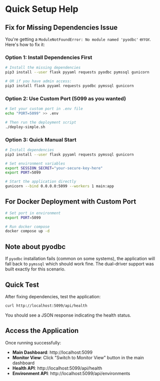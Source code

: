 # Quick Setup Help

## Fix for Missing Dependencies Issue

You're getting a `ModuleNotFoundError: No module named 'pyodbc'` error. Here's how to fix it:

### Option 1: Install Dependencies First
```bash
# Install the missing dependencies
pip3 install --user flask pyyaml requests pyodbc pymssql gunicorn

# OR if you have admin access:
pip3 install flask pyyaml requests pyodbc pymssql gunicorn
```

### Option 2: Use Custom Port (5099 as you wanted)
```bash
# Set your custom port in .env file
echo "PORT=5099" >> .env

# Then run the deployment script
./deploy-simple.sh
```

### Option 3: Quick Manual Start
```bash
# Install dependencies
pip3 install --user flask pyyaml requests pymssql gunicorn

# Set environment variables
export SESSION_SECRET="your-secure-key-here"
export PORT=5099

# Start the application directly
gunicorn --bind 0.0.0.0:5099 --workers 1 main:app
```

## For Docker Deployment with Custom Port

```bash
# Set port in environment
export PORT=5099

# Run docker compose
docker compose up -d
```

## Note about pyodbc

If `pyodbc` installation fails (common on some systems), the application will fall back to `pymssql` which should work fine. The dual-driver support was built exactly for this scenario.

## Quick Test

After fixing dependencies, test the application:
```bash
curl http://localhost:5099/api/health
```

You should see a JSON response indicating the health status.

## Access the Application

Once running successfully:
- **Main Dashboard**: http://localhost:5099
- **Monitor View**: Click "Switch to Monitor View" button in the main dashboard
- **Health API**: http://localhost:5099/api/health
- **Environment API**: http://localhost:5099/api/environments